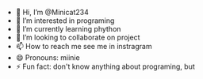 - 👋 Hi, I’m @Minicat234
- 👀 I’m interested in programing
- 🌱 I’m currently learning phython
- 💞️ I’m looking to collaborate on project
- 📫 How to reach me see me in instragram
- 😄 Pronouns: miinie
- ⚡ Fun fact: don't know anything about programing, but 

<!---
Minicat234/Minicat234 is a ✨ special ✨ repository because its `README.md` (this file) appears on your GitHub profile.
You can click the Preview link to take a look at your changes.
--->
